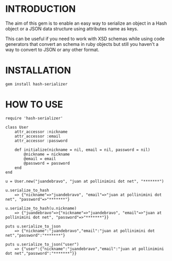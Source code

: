 
# INTRODUCTION

The aim of this gem is to enable an easy way to serialize an object in a Hash object or a JSON data structure using attributes name as keys.

This can be useful if you need to work with XSD schemas while using code generators that convert an schema in ruby objects but still you haven't a way to convert to JSON or any other format.

# INSTALLATION
    gem install hash-serializer

# HOW TO USE

    require 'hash-serializer'

    class User
        attr_accessor :nickname
        attr_accessor :email
        attr_accessor :password

        def initialize(nickname = nil, email = nil, password = nil)
            @nickname = nickname
            @email = email
            @password = password
        end
    end

    u = User.new("juandebravo", "juan at pollinimini dot net", "*******")

    u.serialize_to_hash
        => {"nickname"=>"juandebravo", "email"=>"juan at pollinimini dot net", "password"=>"*******"}

    u.serialize_to_hash(u.nickname)
        => {"juandebravo"=>{"nickname"=>"juandebravo", "email"=>"juan at pollinimini dot net", "password"=>"*******"}}

    puts u.serialize_to_json
        => {"nickname":"juandebravo","email":"juan at pollinimini dot net","password":"*******"}

    puts u.serialize_to_json("user")
        => {"user":{"nickname":"juandebravo","email":"juan at pollinimini dot net","password":"*******"}}

